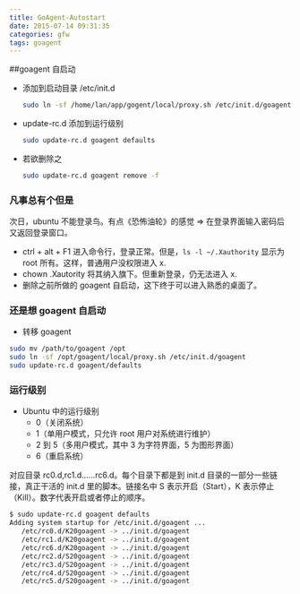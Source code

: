```yaml
---
title: GoAgent-Autostart
date: 2015-07-14 09:31:35
categories: gfw
tags: goagent
---
```


##goagent 自启动

- 添加到启动目录 /etc/init.d
	``` bash
	sudo ln -sf /home/lan/app/gogent/local/proxy.sh /etc/init.d/goagent
	```
- update-rc.d 添加到运行级别
	``` bash
	sudo update-rc.d goagent defaults
	```

- 若欲删除之
	``` bash
	sudo update-rc.d goagent remove -f
	```
### 凡事总有个但是

次日，ubuntu 不能登录鸟。有点《恐怖油轮》的感觉 => 在登录界面输入密码后又返回登录窗口。
- ctrl + alt + F1 进入命令行，登录正常。但是，`ls -l ~/.Xauthority` 显示为 root 所有。这样，普通用户没权限进入 x.
- chown .Xautority 将其纳入旗下。但重新登录，仍无法进入 x.
- 删除之前所做的 goagent 自启动，这下终于可以进入熟悉的桌面了。

### 还是想 goagent 自启动

- 转移 goagent
```bash
sudo mv /path/to/goagent /opt
sudo ln -sf /opt/goagent/local/proxy.sh /etc/init.d/goagent
sudo update-rc.d goagent/defaults
```

### 运行级别

- Ubuntu 中的运行级别
	- 0（关闭系统）
	- 1（单用户模式，只允许 root 用户对系统进行维护）
	- 2 到 5（多用户模式，其中 3 为字符界面，5 为图形界面）
	- 6（重启系统）

对应目录 rc0.d,rc1.d......rc6.d。每个目录下都是到 init.d 目录的一部分一些链接，真正干活的 init.d 里的脚本。链接名中 S 表示开启（Start），K 表示停止（Kill）。数字代表开启或者停止的顺序。


```bash
$ sudo update-rc.d goagent defaults
Adding system startup for /etc/init.d/goagent ...
   /etc/rc0.d/K20goagent -> ../init.d/goagent
   /etc/rc1.d/K20goagent -> ../init.d/goagent
   /etc/rc6.d/K20goagent -> ../init.d/goagent
   /etc/rc2.d/S20goagent -> ../init.d/goagent
   /etc/rc3.d/S20goagent -> ../init.d/goagent
   /etc/rc4.d/S20goagent -> ../init.d/goagent
   /etc/rc5.d/S20goagent -> ../init.d/goagent
```
